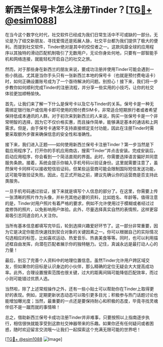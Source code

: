# 新西兰保号卡怎么注册Tinder？[[TG💪+ @esim1088](https://t.me/s/esim1088)]

在当今这个数字化时代，社交软件已经成为我们日常生活中不可或缺的一部分。无论是为了结交新朋友、寻找爱情还是拓展人脉，社交平台都为我们提供了极大的便利。而提到社交软件，Tinder绝对是其中的佼佼者之一。这款风靡全球的应用程序以其独特的滑动匹配机制吸引了无数用户，无论你身处何地，只要有一部智能手机和网络连接，就能轻松开启自己的社交之旅。

然而，对于那些身在新西兰的朋友来说，要成功注册并使用Tinder可能会遇到一些小挑战。尤其是当你手头只有一张新西兰本地的保号卡（也就是预付费电话卡）时，如何正确设置账号成为了一个亟待解决的问题。别担心！接下来，我们将一步步教你如何顺利完成Tinder的注册流程，并分享一些实用的小技巧，让你的社交体验更加顺畅愉快。

首先，让我们来了解一下什么是保号卡以及它与Tinder的关系。保号卡是一种无需绑定银行账户或信用卡即可使用的预付费SIM卡，非常适合短期旅行者或者希望保持低成本通讯的人群。对于初次来到新西兰的人来说，购买一张保号卡是一个非常明智的选择，因为它不仅价格实惠，而且操作简单，能够满足基本的通话和上网需求。但是，由于保号卡通常不支持直接绑定支付功能，因此在注册Tinder时需要采取额外步骤来确保信息的安全性和准确性。

接下来，我们进入正题——如何使用新西兰保号卡注册Tinder？第一步当然是下载应用程序了。打开你的手机应用商店，搜索“Tinder”并点击安装。完成安装后，启动应用程序，你会看到一个简洁直观的界面。此时，你需要选择语言偏好并同意服务条款。接着，系统会提示你输入手机号码以验证身份。这里就需要注意了，虽然保号卡同样可以接收短信验证码，但某些运营商可能会限制国际短信发送功能，这可能导致验证失败。因此，在正式开始之前，建议先确认你的运营商是否支持此类服务。

一旦手机号码通过验证，接下来就是填写个人信息的部分了。在这里，你需要上传一张清晰的照片作为头像，并补充其他必要的资料，比如姓名、年龄等。值得注意的是，Tinder对用户照片有着严格的要求，例如不允许使用过于模糊或者经过过度修饰的照片，以免影响用户体验。此外，尽量选择真实自然的表情照，这样更容易吸引志同道合的人关注你。

当所有基本信息都填写完毕后，轮到选择兴趣爱好环节了。这一部分非常重要，因为它是决定你能否快速找到契合对象的关键因素之一。你可以根据自己的实际情况勾选相应的标签，比如喜欢运动、热爱音乐、热衷美食等等。同时，也可以利用描述框自由发挥，向潜在匹配者展示你的独特魅力。记住，真诚永远是最打动人心的力量！

最后，别忘了完善个人资料中的地理位置信息。虽然Tinder允许用户跨区域交友，但如果你的目标是认识身边的小伙伴，那么精确的定位无疑会大大提高成功率。此外，合理设置搜索范围也很关键，过大的距离间隔可能降低匹配效率，而过小则可能错过优质人选。

当然啦，除了上述常规操作之外，还有一些小贴士可以帮助你在Tinder上取得更好的表现。例如，定期更新状态动态可以吸引更多目光；积极参与热门话题讨论也能增加曝光度；当然，最重要的一点还是要保持耐心和积极的态度，毕竟寻找灵魂伴侣不是一蹴而就的事情嘛！

总之，借助新西兰保号卡成功注册Tinder并非难事，只要按照以上指南逐步执行，相信很快就能享受到这款社交神器带来的乐趣。如果你还有任何疑问或者困惑，随时欢迎留言交流哦～让我们一起探索这个充满无限可能的世界吧！

[[TG💪+ @esim1088](https://t.me/s/esim1088) ![Image](https://i.postimg.cc/4NQfJmqS/Snipaste-2025-05-13-00-14-12.png)]